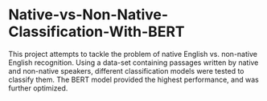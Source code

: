# Native-vs-Non-Native-Classification-With-BERT
This project attempts to tackle the problem of native English vs. non-native English recognition. Using a data-set containing passages written by native and non-native speakers, different classification models were tested to classify them. The BERT model provided the highest performance, and was further optimized.
